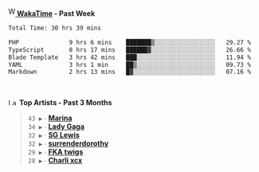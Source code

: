 <img src="https://github.com/dxnter/dxnter/assets/17434202/67b21fa4-d36d-46f9-9dec-f23d976b00ef" alt="WakaTime Logo" width="14" height="18"/><a href="https://wakatime.com/@dxnter" target="_blank"><strong> WakaTime</strong></a><strong> - Past Week</strong>

<!--START_SECTION:waka-->

```txt
Total Time: 30 hrs 39 mins

PHP              9 hrs 6 mins    ███████▒░░░░░░░░░░░░░░░░░   29.27 %
TypeScript       8 hrs 17 mins   ██████▓░░░░░░░░░░░░░░░░░░   26.66 %
Blade Template   3 hrs 42 mins   ███░░░░░░░░░░░░░░░░░░░░░░   11.94 %
YAML             3 hrs 1 min     ██▒░░░░░░░░░░░░░░░░░░░░░░   09.73 %
Markdown         2 hrs 13 mins   █▓░░░░░░░░░░░░░░░░░░░░░░░   07.16 %
```

<!--END_SECTION:waka-->

<br/>

<!--START_LASTFM_ARTISTS:{"period": "3month", "rows": 6}-->
<a href="https://last.fm" target="_blank"><img src="https://user-images.githubusercontent.com/17434202/215290617-e793598d-d7c9-428f-9975-156db1ba89cc.svg" alt="Last.fm Logo" width="18" height="13"/></a> **Top Artists - Past 3 Months**

> `43 ▶️` ∙ **[Marina](https://www.last.fm/music/Marina)**<br/>
> `34 ▶️` ∙ **[Lady Gaga](https://www.last.fm/music/Lady+Gaga)**<br/>
> `32 ▶️` ∙ **[SG Lewis](https://www.last.fm/music/SG+Lewis)**<br/>
> `32 ▶️` ∙ **[surrenderdorothy](https://www.last.fm/music/surrenderdorothy)**<br/>
> `29 ▶️` ∙ **[FKA twigs](https://www.last.fm/music/FKA+twigs)**<br/>
> `28 ▶️` ∙ **[Charli xcx](https://www.last.fm/music/Charli+xcx)**<br/>
<!--END_LASTFM_ARTISTS-->
